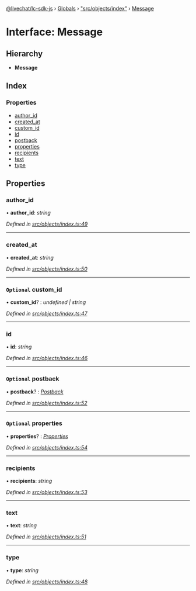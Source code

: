 [@livechat/lc-sdk-js](../README.md) › [Globals](../globals.md) › ["src/objects/index"](../modules/_src_objects_index_.md) › [Message](_src_objects_index_.message.md)

# Interface: Message

## Hierarchy

* **Message**

## Index

### Properties

* [author_id](_src_objects_index_.message.md#author_id)
* [created_at](_src_objects_index_.message.md#created_at)
* [custom_id](_src_objects_index_.message.md#optional-custom_id)
* [id](_src_objects_index_.message.md#id)
* [postback](_src_objects_index_.message.md#optional-postback)
* [properties](_src_objects_index_.message.md#optional-properties)
* [recipients](_src_objects_index_.message.md#recipients)
* [text](_src_objects_index_.message.md#text)
* [type](_src_objects_index_.message.md#type)

## Properties

###  author_id

• **author_id**: *string*

*Defined in [src/objects/index.ts:49](https://github.com/livechat/lc-sdk-js/blob/3cb601c/src/objects/index.ts#L49)*

___

###  created_at

• **created_at**: *string*

*Defined in [src/objects/index.ts:50](https://github.com/livechat/lc-sdk-js/blob/3cb601c/src/objects/index.ts#L50)*

___

### `Optional` custom_id

• **custom_id**? : *undefined | string*

*Defined in [src/objects/index.ts:47](https://github.com/livechat/lc-sdk-js/blob/3cb601c/src/objects/index.ts#L47)*

___

###  id

• **id**: *string*

*Defined in [src/objects/index.ts:46](https://github.com/livechat/lc-sdk-js/blob/3cb601c/src/objects/index.ts#L46)*

___

### `Optional` postback

• **postback**? : *[Postback](_src_objects_index_.postback.md)*

*Defined in [src/objects/index.ts:52](https://github.com/livechat/lc-sdk-js/blob/3cb601c/src/objects/index.ts#L52)*

___

### `Optional` properties

• **properties**? : *[Properties](_src_objects_index_.properties.md)*

*Defined in [src/objects/index.ts:54](https://github.com/livechat/lc-sdk-js/blob/3cb601c/src/objects/index.ts#L54)*

___

###  recipients

• **recipients**: *string*

*Defined in [src/objects/index.ts:53](https://github.com/livechat/lc-sdk-js/blob/3cb601c/src/objects/index.ts#L53)*

___

###  text

• **text**: *string*

*Defined in [src/objects/index.ts:51](https://github.com/livechat/lc-sdk-js/blob/3cb601c/src/objects/index.ts#L51)*

___

###  type

• **type**: *string*

*Defined in [src/objects/index.ts:48](https://github.com/livechat/lc-sdk-js/blob/3cb601c/src/objects/index.ts#L48)*
